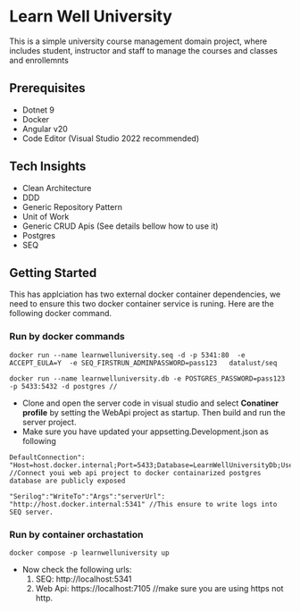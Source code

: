 # Learn Well University
This is a simple university course management domain project, where includes student, instructor and staff to manage the courses and classes and enrollemnts

## Prerequisites
* Dotnet 9
* Docker
* Angular v20
* Code Editor (Visual Studio 2022 recommended)

## Tech Insights
* Clean Architecture
* DDD
* Generic Repository Pattern
* Unit of Work
* Generic CRUD Apis (See details bellow how to use it)
* Postgres
* SEQ

## Getting Started
This has applciation has two external docker container dependencies, we need to ensure this two docker container service is runing. Here are the following docker command.


### Run by docker commands
```
docker run --name learnwelluniversity.seq -d -p 5341:80  -e ACCEPT_EULA=Y  -e SEQ_FIRSTRUN_ADMINPASSWORD=pass123   datalust/seq 

docker run --name learnwelluniversity.db -e POSTGRES_PASSWORD=pass123 -p 5433:5432 -d postgres //

```
* Clone and open the server code in visual studio and select **Conatiner profile** by setting the WebApi project as startup. Then build and run the server project.
* Make sure you have updated your appsetting.Development.json as following
```
DefaultConnection": "Host=host.docker.internal;Port=5433;Database=LearnWellUniversityDb;Username=postgres;Password=pass123; //Connect youi web api project to docker containarized postgres database are publicly exposed

"Serilog":"WriteTo":"Args":"serverUrl": "http://host.docker.internal:5341" //This ensure to write logs into SEQ server.
```

### Run by container orchastation 
```
docker compose -p learnwelluniversity up

```

* Now check the following urls:
  1. SEQ: http://localhost:5341
  2. Web Api: https://localhost:7105 //make sure you are using https not http.
 





